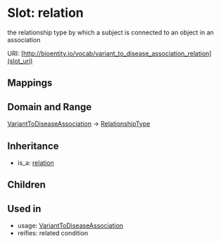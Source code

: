 # Slot: relation


the relationship type by which a subject is connected to an object in an association

URI: [http://bioentity.io/vocab/variant_to_disease_association_relation](slot_uri)
## Mappings

## Domain and Range

[VariantToDiseaseAssociation](VariantToDiseaseAssociation.md) -> [RelationshipType](RelationshipType.md)
## Inheritance

 *  is_a: [relation](relation.md)
## Children

## Used in

 *  usage: [VariantToDiseaseAssociation](VariantToDiseaseAssociation.md)
 *  reifies: related condition
